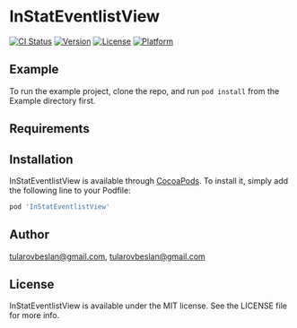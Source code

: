 # InStatEventlistView

[![CI Status](https://img.shields.io/travis/tularovbeslan@gmail.com/InStatEventlistView.svg?style=flat)](https://travis-ci.org/tularovbeslan@gmail.com/InStatEventlistView)
[![Version](https://img.shields.io/cocoapods/v/InStatEventlistView.svg?style=flat)](https://cocoapods.org/pods/InStatEventlistView)
[![License](https://img.shields.io/cocoapods/l/InStatEventlistView.svg?style=flat)](https://cocoapods.org/pods/InStatEventlistView)
[![Platform](https://img.shields.io/cocoapods/p/InStatEventlistView.svg?style=flat)](https://cocoapods.org/pods/InStatEventlistView)

## Example

To run the example project, clone the repo, and run `pod install` from the Example directory first.

## Requirements

## Installation

InStatEventlistView is available through [CocoaPods](https://cocoapods.org). To install
it, simply add the following line to your Podfile:

```ruby
pod 'InStatEventlistView'
```

## Author

tularovbeslan@gmail.com, tularovbeslan@gmail.com

## License

InStatEventlistView is available under the MIT license. See the LICENSE file for more info.
